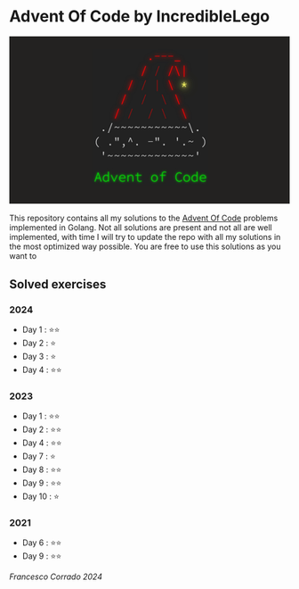 # **Advent Of Code by IncredibleLego**

![AdventOfCode](./Assets/pictures/aoc.png)

This repository contains all my solutions to the [Advent Of Code](https://adventofcode.com/) problems implemented in Golang. Not all solutions are present and not all are well implemented, with time I will try to update the repo with all my solutions in the most optimized way possible. You are free to use this solutions as you want to

## Solved exercises

### **2024**

* Day 1 : ⭐⭐
* Day 2 : ⭐
* Day 3 : ⭐
* Day 4 : ⭐⭐

### **2023**

* Day 1 : ⭐⭐
* Day 2 : ⭐⭐
* Day 4 : ⭐⭐
* Day 7 : ⭐
* Day 8 : ⭐⭐
* Day 9 : ⭐⭐
* Day 10 : ⭐

### **2021**

* Day 6 : ⭐⭐
* Day 9 : ⭐⭐



*Francesco Corrado 2024*
